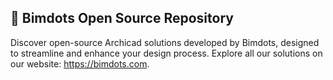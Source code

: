## 🚀 Bimdots Open Source Repository

Discover open-source Archicad solutions developed by Bimdots, designed to streamline and enhance your design process. Explore all our solutions on our website: https://bimdots.com.
